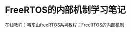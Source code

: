 # FreeRTOS的内部机制学习笔记

在线教程：[韦东山freeRTOS系列教程：FreeRTOS的内部机制](https://www.bilibili.com/video/BV1Ar4y1C7En/?spm_id_from=333.999.0.0&vd_source=5d9c7e3bfd7a01902b0da55d15722564)

